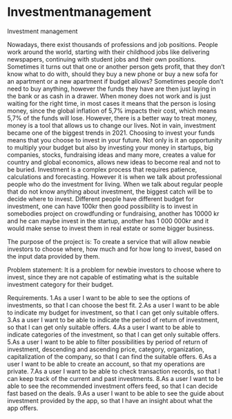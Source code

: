 # Investmentmanagement
 
Investment management 

Nowadays, there exist thousands of professions and job positions. People work around the world, starting with their childhood jobs like delivering newspapers, continuing with student jobs and their own positions. Sometimes it turns out that one or another person gets profit, that they don’t know what to do with, should they buy a new phone or buy a new sofa for an apartment or a new apartment if budget allows? 
Sometimes people don’t need to buy anything, however the funds they have are then just laying in the bank or as cash in a drawer. When money does not work and is just waiting for the right time, in most cases it means that the person is losing money, since the global inflation of 5,7% impacts their cost, which means 5,7% of the funds will lose. However, there is a better way to treat money, money is a tool that allows us to change our lives. 
Not in vain, investment became one of the biggest trends in 2021. Choosing to invest your funds means that you choose to invest in your future. Not only is it an opportunity to multiply your budget but also by investing your money in startups, big companies, stocks, fundraising ideas and many more, creates a value for country and global economics, allows new ideas to become real and not to be buried.
Investment is a complex process that requires patience, calculations and forecasting. However it is when we talk about professional people who do the investment for living. When we talk about regular people that do not know anything about investment, the biggest catch will be to decide where to invest.
Different people have different budget for investment, one can have 100kr then good possibility is to invest in somebodies project on crowdfunding or fundraising, another has 10000 kr and he can maybe invest in the startup, another has 1 000 000kr and it would make sense to invest them in real estate or some bigger business.

The purpose of the project is:
To create a service that will allow newbie investors to choose where, how much and for how long to invest, based on the input data provided by them.

Problem statement:
It is a problem for newbie investors to choose where to invest, since they are not capable of estimating what is the suitable investment category for their budget.


			

Requirements.
1.As a user I want to be able to see the options of investments, so that I can choose the best fit.
2.As a user I want to be able to indicate my budget for investment, so that I can get only suitable offers.
3.As a user I want to be able to indicate the period of return of investment, so that I can get only suitable offers.
4.As a user I want to be able to indicate categories of the investment, so that I can get only suitable offers.
5.As a user I want to be able to filter possibilities by period of return of investment, descending and ascending price, category, organization, capitalization of the company, so that I can find the suitable offers.
6.As a user I want to be able to create an account, so that my operations are private.
7.As a user I want to be able to check transaction records, so that I can keep track of the current and past investments.
8.As a user I want to be able to see the recommended investment offers feed, so that I can decide fast based on the deals.
9.As a user I want to be able to see the guide about investment provided by the app, so that I have an insight about what the app offers.

